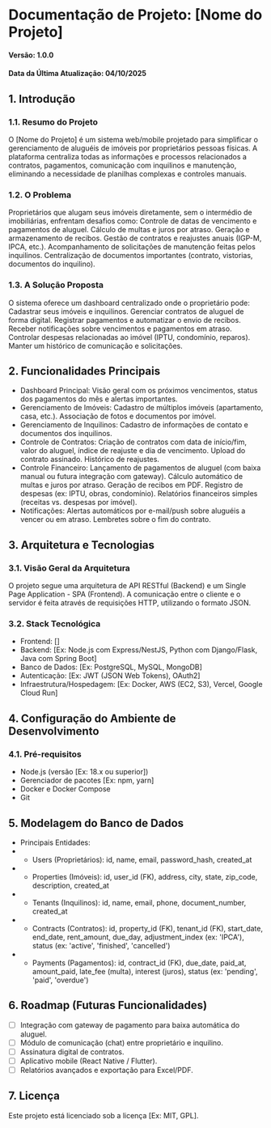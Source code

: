 # Documentação de Projeto: [Nome do Projeto]

#### Versão: 1.0.0
#### Data da Última Atualização: 04/10/2025

## 1. Introdução
### 1.1. Resumo do Projeto
O [Nome do Projeto] é um sistema web/mobile projetado para simplificar o gerenciamento de aluguéis de imóveis por proprietários pessoas físicas. A plataforma centraliza todas as informações e processos relacionados a contratos, pagamentos, comunicação com inquilinos e manutenção, eliminando a necessidade de planilhas complexas e controles manuais.
### 1.2. O Problema
Proprietários que alugam seus imóveis diretamente, sem o intermédio de imobiliárias, enfrentam desafios como:
Controle de datas de vencimento e pagamentos de aluguel.
Cálculo de multas e juros por atraso.
Geração e armazenamento de recibos.
Gestão de contratos e reajustes anuais (IGP-M, IPCA, etc.).
Acompanhamento de solicitações de manutenção feitas pelos inquilinos.
Centralização de documentos importantes (contrato, vistorias, documentos do inquilino).
### 1.3. A Solução Proposta
O sistema oferece um dashboard centralizado onde o proprietário pode:
Cadastrar seus imóveis e inquilinos.
Gerenciar contratos de aluguel de forma digital.
Registrar pagamentos e automatizar o envio de recibos.
Receber notificações sobre vencimentos e pagamentos em atraso.
Controlar despesas relacionadas ao imóvel (IPTU, condomínio, reparos).
Manter um histórico de comunicação e solicitações.
## 2. Funcionalidades Principais
- Dashboard Principal: 
Visão geral com os próximos vencimentos, status dos pagamentos do mês e alertas importantes.
- Gerenciamento de Imóveis:
Cadastro de múltiplos imóveis (apartamento, casa, etc.).
Associação de fotos e documentos por imóvel.
- Gerenciamento de Inquilinos:
Cadastro de informações de contato e documentos dos inquilinos.
- Controle de Contratos:
Criação de contratos com data de início/fim, valor do aluguel, índice de reajuste e dia de vencimento.
Upload do contrato assinado.
Histórico de reajustes.
- Controle Financeiro:
Lançamento de pagamentos de aluguel (com baixa manual ou futura integração com gateway).
Cálculo automático de multas e juros por atraso.
Geração de recibos em PDF.
Registro de despesas (ex: IPTU, obras, condomínio).
Relatórios financeiros simples (receitas vs. despesas por imóvel).
- Notificações:
Alertas automáticos por e-mail/push sobre aluguéis a vencer ou em atraso.
Lembretes sobre o fim do contrato.
## 3. Arquitetura e Tecnologias
### 3.1. Visão Geral da Arquitetura
O projeto segue uma arquitetura de API RESTful (Backend) e um Single Page Application - SPA (Frontend). A comunicação entre o cliente e o servidor é feita através de requisições HTTP, utilizando o formato JSON.
### 3.2. Stack Tecnológica
- Frontend: []
- Backend: [Ex: Node.js com Express/NestJS, Python com Django/Flask, Java com Spring Boot]
- Banco de Dados: [Ex: PostgreSQL, MySQL, MongoDB]
- Autenticação: [Ex: JWT (JSON Web Tokens), OAuth2]
- Infraestrutura/Hospedagem: [Ex: Docker, AWS (EC2, S3), Vercel, Google Cloud Run]
## 4. Configuração do Ambiente de Desenvolvimento
### 4.1. Pré-requisitos
- Node.js (versão [Ex: 18.x ou superior])
- Gerenciador de pacotes [Ex: npm, yarn]
- Docker e Docker Compose
- Git
## 5. Modelagem do Banco de Dados
- Principais Entidades:
- - Users (Proprietários): id, name, email, password_hash, created_at
- - Properties (Imóveis): id, user_id (FK), address, city, state, zip_code, description, created_at
- - Tenants (Inquilinos): id, name, email, phone, document_number, created_at
- - Contracts (Contratos): id, property_id (FK), tenant_id (FK), start_date, end_date, rent_amount, due_day, adjustment_index (ex: 'IPCA'), status (ex: 'active', 'finished', 'cancelled')
- - Payments (Pagamentos): id, contract_id (FK), due_date, paid_at, amount_paid, late_fee (multa), interest (juros), status (ex: 'pending', 'paid', 'overdue')
## 6. Roadmap (Futuras Funcionalidades)
- [ ] Integração com gateway de pagamento para baixa automática do aluguel.
- [ ] Módulo de comunicação (chat) entre proprietário e inquilino.
- [ ] Assinatura digital de contratos.
- [ ] Aplicativo mobile (React Native / Flutter).
- [ ] Relatórios avançados e exportação para Excel/PDF.
## 7. Licença
Este projeto está licenciado sob a licença [Ex: MIT, GPL].


